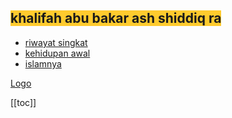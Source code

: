 <span style='background-color:#ffcb2e;'>khalifah abu bakar ash shiddiq ra</span>
---

* [riwayat singkat](/khalifah/abu-bakar/riwayat)
* [kehidupan awal](/khalifah/abu-bakar/kehidupan_awal)
* [islamnya](/khalifah/abu-bakar/islamnya)

[Logo](/img/hero.png)

[[toc]]